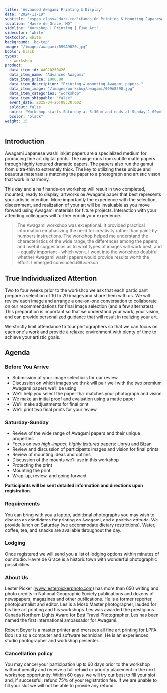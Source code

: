 ```yaml
---
title: 'Advanced Awagami Printing & Display'
date: "2024-11-19"
subtitle: '<span class="dark-red">Hands-On Printing & Mounting Japanese fine art papers for <span class="fw7">your photography.</span>.</span>'
location: "Havre de Grace, MD"
sideline: 'Workshop | Printing | Fine Art'
sidecolor: 'white'
textcolor: white
background: 'bg-top'
image: "/images/awagami/099A9820.jpg"
bcolor: black
types:
  - workshop
product:
  data_item_id: WAG20250426
  data_item_name: "Advanced Awagami"
  data_item_price: 1000.00
  data_item_description: "Printing & mounting Awagami papers."
  data_item_image: "/images/workshop/awagami/099A8290.jpg"
  data_item_categories: "workshop"
  data_item_shippable: "false"
  event_date: 2025-04-26T08:30:00Z
  soldout: false
  notes: "Workshop starts Saturday at 8:30am and ends at Sunday 1:00pm"
  bcolor: "black"
weight: 15
---
```

## Introduction

Awagami Japanese washi inkjet papers are a specialized medium for producing fine art digital prints. The range runs from subtle matte papers through highly textured dramatic papers. The papers also run the gamut from ultra-thin to extremely thick. The key to utilizing these unique and beautiful materials is matching the paper to a photograph and artistic vision that work in harmony.

This day and a half hands-on workshop will result in two completed, mounted, ready to display, artworks on Awagami paper that best represents your artistic intention. More importantly the experience with the selection, discernment, and realization of your art will be invaluable as you move forward using Awagami materials for future projects. Interaction with your attending colleagues will further enrich your experience.

> The Awagami workshop was exceptional. It provided practical information emphasizing the need for creativity rather than paint-by-numbers instructions. The workshop helped me understand the characteristics of the wide range, the differences among the papers, and useful suggestions as to what types of images will work best, and – equally important – which won’t. I went into the workshop doubtful whether Awagami washi papers would provide results worth the effort. I emerged convinced.<cite>Bill Iverson</cite>

## True Individualized Attention

Two to four weeks prior to the workshop we ask that each participant prepare a selection of 10 to 20 images and share them with us. We will review each image and arrange a one-on-one conversation to collaborate on our recommendations for final image selection (and a few alternates). This preparation is important so that we understand your work, your vision, and can provide personalized guidance that will result in realizing your art.

We strictly limit attendance to four photographers so that we can focus on each one's work and provide a relaxed environment with plenty of time to achieve your artistic goals.

## Agenda

### Before You Arrive

- Submission of your image selections for our review
- Discussion on which images we think will pair well with the two premium Awagami papers we'll be using
- We'll help you select the paper that matches your photograph and vision
- We make an initial proof and evaluation using a matte paper
- We'll make adjustments for final print
- We'll print two final prints for your review

### Saturday-Sunday

- Review of the wide range of Awagami papers and their unique properties
- Focus on two *high-impact, highly textured* papers: Unryu and Bizan
- Review and discussion of participants images and vision for final prints
- Review of mounting ideas and options
- Discussion of the mounts we'll use in this workshop
- Protecting the print
- Mounting the print
- Wrap-up, review, and going forward

**Participants will be sent detailed information and directions upon registration.**

### Requirements

You can bring with you a laptop, additional photographs you may wish to discuss as candidates for printing on Awagami, and a positive attitude. We provide lunch on Saturday (we accommodate dietary restrictions). Water, coffee, tea, and snacks are available throughout the day.

### Lodging

Once registered we will send you a list of lodging options within minutes of our studio. Havre de Grace is a historic town with wonderful photographic possibilities.

### About Us

Lester Picker (www.lesterpickerphoto.com) has more than 650 writing and photo credits in National Geographic Society publications and dozens of newspapers, magazines and other publications. He is a former reporter, photojournalist and editor. Les is a Moab Master photographer, lauded for his fine art printing and his workshops. Les was awarded the prestigious Canada Northern Lights Award for Best Travel Photographer. Les has been named the first international ambassador for Awagami.

Robert Boyer is a master printer and oversees all fine art printing for LPFA. Bob is also a computer and software technician. He is an experienced studio photographer and workshop presenter.

### Cancellation policy 

You may cancel your participation up to 60 days prior to the workshop without penalty and receive a full refund or priority placement in the next workshop opportunity. Within 60 days, we will try our best to fill your slot and, if successful, refund 75% of your registration fee. If we are unable to fill your slot we will not be able to provide any refund.
